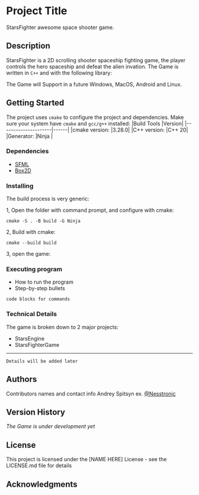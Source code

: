 # Project Title

StarsFighter awesome space shooter game.

## Description

StarsFighter is a 2D scrolling shooter spaceship fighting game, the player controls the hero spaceship and defeat the alien invation.
The Game is written in ```C++``` and with the following library:

The Game will Support in a future Windows, MacOS, Android and Linux.

## Getting Started
The project uses ```cmake``` to configure the project and dependencies. Make sure your system have ```cmake``` and ```gcc/g++``` installed:
|Build Tools          |Version|
|---------------------|------|
|cmake version:       |3.28.0|
|C++ version:         |C++ 20|
|Generator:           |Ninja | 

### Dependencies

* [SFML](https://www.sfml-dev.org/) 
* [Box2D](https://box2d.org/)

### Installing

The build process is very generic:

1, Open the folder with command prompt, and configure with cmake:
```
cmake -S . -B build -G Ninja
```
2, Build with cmake:
```
cmake --build build
```
3, open the game:

### Executing program

* How to run the program
* Step-by-step bullets
```
code blocks for commands
```

### Technical Details

The game is broken down to 2 major projects:

* StarsEngine
* StarsFighterGame
________________
```
Details will be added later
```

## Authors

Contributors names and contact info
Andrey Spitsyn 
ex. [@Nesstronic](https://nesstronic.com/)

## Version History

*The Game is under development yet*

## License

This project is licensed under the [NAME HERE] License - see the LICENSE.md file for details

## Acknowledgments
